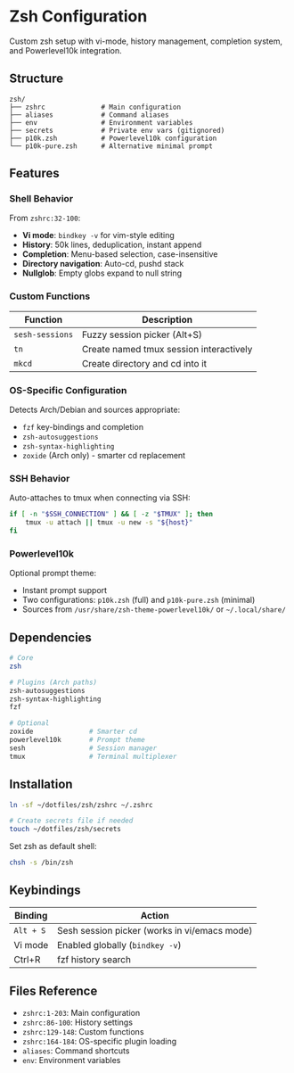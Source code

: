 # Zsh Configuration

Custom zsh setup with vi-mode, history management, completion system, and Powerlevel10k integration.

## Structure

```
zsh/
├── zshrc              # Main configuration
├── aliases            # Command aliases
├── env                # Environment variables
├── secrets            # Private env vars (gitignored)
├── p10k.zsh           # Powerlevel10k configuration
└── p10k-pure.zsh      # Alternative minimal prompt
```

## Features

### Shell Behavior

From `zshrc:32-100`:

- **Vi mode**: `bindkey -v` for vim-style editing
- **History**: 50k lines, deduplication, instant append
- **Completion**: Menu-based selection, case-insensitive
- **Directory navigation**: Auto-cd, pushd stack
- **Nullglob**: Empty globs expand to null string

### Custom Functions

| Function | Description |
|----------|-------------|
| `sesh-sessions` | Fuzzy session picker (Alt+S) |
| `tn` | Create named tmux session interactively |
| `mkcd` | Create directory and cd into it |

### OS-Specific Configuration

Detects Arch/Debian and sources appropriate:

- `fzf` key-bindings and completion
- `zsh-autosuggestions`
- `zsh-syntax-highlighting`
- `zoxide` (Arch only) - smarter cd replacement

### SSH Behavior

Auto-attaches to tmux when connecting via SSH:

```bash
if [ -n "$SSH_CONNECTION" ] && [ -z "$TMUX" ]; then
    tmux -u attach || tmux -u new -s "${host}"
fi
```

### Powerlevel10k

Optional prompt theme:

- Instant prompt support
- Two configurations: `p10k.zsh` (full) and `p10k-pure.zsh` (minimal)
- Sources from `/usr/share/zsh-theme-powerlevel10k/` or `~/.local/share/`

## Dependencies

```bash
# Core
zsh

# Plugins (Arch paths)
zsh-autosuggestions
zsh-syntax-highlighting
fzf

# Optional
zoxide              # Smarter cd
powerlevel10k       # Prompt theme
sesh                # Session manager
tmux                # Terminal multiplexer
```

## Installation

```bash
ln -sf ~/dotfiles/zsh/zshrc ~/.zshrc

# Create secrets file if needed
touch ~/dotfiles/zsh/secrets
```

Set zsh as default shell:

```bash
chsh -s /bin/zsh
```

## Keybindings

| Binding | Action |
|---------|--------|
| `Alt + S` | Sesh session picker (works in vi/emacs mode) |
| Vi mode | Enabled globally (`bindkey -v`) |
| Ctrl+R | fzf history search |

## Files Reference

- `zshrc:1-203`: Main configuration
- `zshrc:86-100`: History settings
- `zshrc:129-148`: Custom functions
- `zshrc:164-184`: OS-specific plugin loading
- `aliases`: Command shortcuts
- `env`: Environment variables
